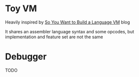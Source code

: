 # Toy VM

Heavily inspired by [So You Want to Build a Language VM](https://blog.subnetzero.io/post/building-language-vm-part-01/) blog

It shares an assembler language syntax and some opcodes, but implementation and feature set are not the same


# Debugger

TODO



